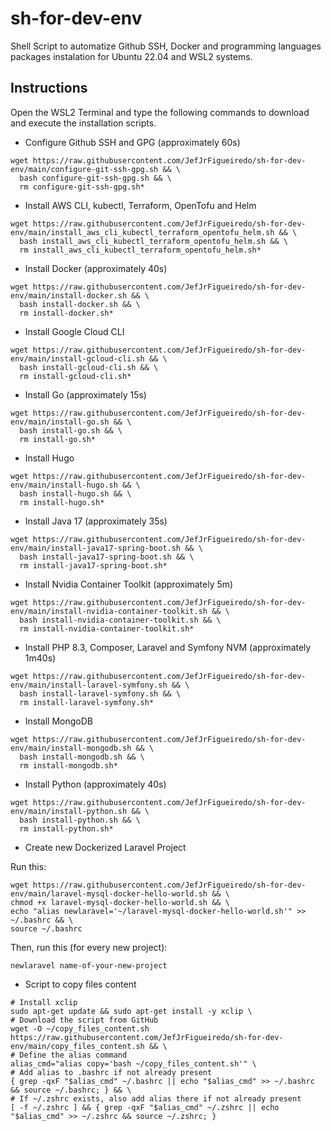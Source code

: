 # sh-for-dev-env

Shell Script to automatize Github SSH, Docker and programming languages packages instalation for Ubuntu 22.04 and WSL2 systems.

## Instructions
Open the WSL2 Terminal and type the following commands to download and execute the installation scripts.
- Configure Github SSH and GPG (approximately 60s)
~~~shell
wget https://raw.githubusercontent.com/JefJrFigueiredo/sh-for-dev-env/main/configure-git-ssh-gpg.sh && \
  bash configure-git-ssh-gpg.sh && \
  rm configure-git-ssh-gpg.sh*
~~~
- Install AWS CLI, kubectl, Terraform, OpenTofu and Helm
~~~shell
wget https://raw.githubusercontent.com/JefJrFigueiredo/sh-for-dev-env/main/install_aws_cli_kubectl_terraform_opentofu_helm.sh && \
  bash install_aws_cli_kubectl_terraform_opentofu_helm.sh && \
  rm install_aws_cli_kubectl_terraform_opentofu_helm.sh*
~~~
- Install Docker (approximately 40s)
~~~shell
wget https://raw.githubusercontent.com/JefJrFigueiredo/sh-for-dev-env/main/install-docker.sh && \
  bash install-docker.sh && \
  rm install-docker.sh*
~~~
- Install Google Cloud CLI
~~~shell
wget https://raw.githubusercontent.com/JefJrFigueiredo/sh-for-dev-env/main/install-gcloud-cli.sh && \
  bash install-gcloud-cli.sh && \
  rm install-gcloud-cli.sh*
~~~
- Install Go (approximately 15s)
~~~shell
wget https://raw.githubusercontent.com/JefJrFigueiredo/sh-for-dev-env/main/install-go.sh && \
  bash install-go.sh && \
  rm install-go.sh*
~~~
- Install Hugo
~~~shell
wget https://raw.githubusercontent.com/JefJrFigueiredo/sh-for-dev-env/main/install-hugo.sh && \
  bash install-hugo.sh && \
  rm install-hugo.sh*
~~~
- Install Java 17 (approximately 35s)
~~~shell
wget https://raw.githubusercontent.com/JefJrFigueiredo/sh-for-dev-env/main/install-java17-spring-boot.sh && \
  bash install-java17-spring-boot.sh && \
  rm install-java17-spring-boot.sh*
~~~
- Install Nvidia Container Toolkit (approximately 5m)
~~~shell
wget https://raw.githubusercontent.com/JefJrFigueiredo/sh-for-dev-env/main/install-nvidia-container-toolkit.sh && \
  bash install-nvidia-container-toolkit.sh && \
  rm install-nvidia-container-toolkit.sh*
~~~
- Install PHP 8.3, Composer, Laravel and Symfony NVM (approximately 1m40s)
~~~shell
wget https://raw.githubusercontent.com/JefJrFigueiredo/sh-for-dev-env/main/install-laravel-symfony.sh && \
  bash install-laravel-symfony.sh && \
  rm install-laravel-symfony.sh*
~~~
- Install MongoDB
~~~shell
wget https://raw.githubusercontent.com/JefJrFigueiredo/sh-for-dev-env/main/install-mongodb.sh && \
  bash install-mongodb.sh && \
  rm install-mongodb.sh*
~~~
- Install Python (approximately 40s)
~~~shell
wget https://raw.githubusercontent.com/JefJrFigueiredo/sh-for-dev-env/main/install-python.sh && \
  bash install-python.sh && \
  rm install-python.sh*
~~~
- Create new Dockerized Laravel Project

Run this:
~~~shell
wget https://raw.githubusercontent.com/JefJrFigueiredo/sh-for-dev-env/main/laravel-mysql-docker-hello-world.sh && \
chmod +x laravel-mysql-docker-hello-world.sh && \
echo "alias newlaravel='~/laravel-mysql-docker-hello-world.sh'" >> ~/.bashrc && \
source ~/.bashrc
~~~
Then, run this (for every new project):
~~~shell
newlaravel name-of-your-new-project
~~~

- Script to copy files content
~~~shell
# Install xclip
sudo apt-get update && sudo apt-get install -y xclip \
# Download the script from GitHub
wget -O ~/copy_files_content.sh https://raw.githubusercontent.com/JefJrFigueiredo/sh-for-dev-env/main/copy_files_content.sh && \
# Define the alias command
alias_cmd="alias copy='bash ~/copy_files_content.sh'" \
# Add alias to .bashrc if not already present
{ grep -qxF "$alias_cmd" ~/.bashrc || echo "$alias_cmd" >> ~/.bashrc && source ~/.bashrc; } && \
# If ~/.zshrc exists, also add alias there if not already present
[ -f ~/.zshrc ] && { grep -qxF "$alias_cmd" ~/.zshrc || echo "$alias_cmd" >> ~/.zshrc && source ~/.zshrc; }
~~~
